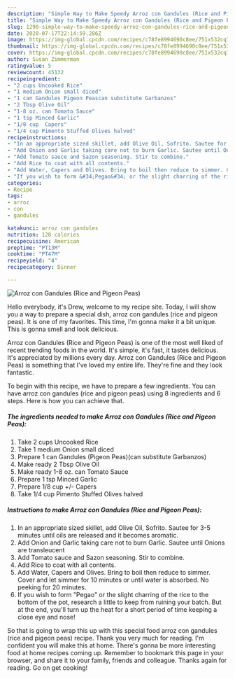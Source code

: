 ```yaml
---
description: "Simple Way to Make Speedy Arroz con Gandules (Rice and Pigeon Peas)"
title: "Simple Way to Make Speedy Arroz con Gandules (Rice and Pigeon Peas)"
slug: 1290-simple-way-to-make-speedy-arroz-con-gandules-rice-and-pigeon-peas
date: 2020-07-17T22:14:59.286Z
image: https://img-global.cpcdn.com/recipes/c78fe8994690c8ee/751x532cq70/arroz-con-gandules-rice-and-pigeon-peas-recipe-main-photo.jpg
thumbnail: https://img-global.cpcdn.com/recipes/c78fe8994690c8ee/751x532cq70/arroz-con-gandules-rice-and-pigeon-peas-recipe-main-photo.jpg
cover: https://img-global.cpcdn.com/recipes/c78fe8994690c8ee/751x532cq70/arroz-con-gandules-rice-and-pigeon-peas-recipe-main-photo.jpg
author: Susan Zimmerman
ratingvalue: 5
reviewcount: 45132
recipeingredient:
- "2 cups Uncooked Rice"
- "1 medium Onion small diced"
- "1 can Gandules Pigeon Peascan substitute Garbanzos"
- "2 Tbsp Olive Oil"
- "1-8 oz. can Tomato Sauce"
- "1 tsp Minced Garlic"
- "1/8 cup  Capers"
- "1/4 cup Pimento Stuffed Olives halved"
recipeinstructions:
- "In an appropriate sized skillet, add Olive Oil, Sofrito. Sautee for 3-5 minutes until oils are released and it becomes aromatic."
- "Add Onion and Garlic taking care not to burn Garlic. Sautee until Onions are transleucent"
- "Add Tomato sauce and Sazon seasoning. Stir to combine."
- "Add Rice to coat with all contents."
- "Add Water, Capers and Olives. Bring to boil then reduce to simmer. Cover and let simmer for 10 minutes or until water is absorbed. No peeking for 20 minutes."
- "If you wish to form &#34;Pegao&#34; or the slight charring of the rice to the bottom of the pot, research a little to keep from ruining your batch. But at the end, you&#39;ll turn up the heat for a short period of time keeping a close eye and nose!"
categories:
- Recipe
tags:
- arroz
- con
- gandules

katakunci: arroz con gandules 
nutrition: 128 calories
recipecuisine: American
preptime: "PT13M"
cooktime: "PT47M"
recipeyield: "4"
recipecategory: Dinner

---
```



![Arroz con Gandules (Rice and Pigeon Peas)](https://img-global.cpcdn.com/recipes/c78fe8994690c8ee/751x532cq70/arroz-con-gandules-rice-and-pigeon-peas-recipe-main-photo.jpg)

Hello everybody, it's Drew, welcome to my recipe site. Today, I will show you a way to prepare a special dish, arroz con gandules (rice and pigeon peas). It is one of my favorites. This time, I'm gonna make it a bit unique. This is gonna smell and look delicious.



Arroz con Gandules (Rice and Pigeon Peas) is one of the most well liked of recent trending foods in the world. It's simple, it's fast, it tastes delicious. It's appreciated by millions every day. Arroz con Gandules (Rice and Pigeon Peas) is something that I've loved my entire life. They're fine and they look fantastic.


To begin with this recipe, we have to prepare a few ingredients. You can have arroz con gandules (rice and pigeon peas) using 8 ingredients and 6 steps. Here is how you can achieve that.

<!--inarticleads1-->

##### The ingredients needed to make Arroz con Gandules (Rice and Pigeon Peas):

1. Take 2 cups Uncooked Rice
1. Take 1 medium Onion small diced
1. Prepare 1 can Gandules (Pigeon Peas)(can substitute Garbanzos)
1. Make ready 2 Tbsp Olive Oil
1. Make ready 1-8 oz. can Tomato Sauce
1. Prepare 1 tsp Minced Garlic
1. Prepare 1/8 cup +/- Capers
1. Take 1/4 cup Pimento Stuffed Olives halved




<!--inarticleads2-->

##### Instructions to make Arroz con Gandules (Rice and Pigeon Peas):

1. In an appropriate sized skillet, add Olive Oil, Sofrito. Sautee for 3-5 minutes until oils are released and it becomes aromatic.
1. Add Onion and Garlic taking care not to burn Garlic. Sautee until Onions are transleucent
1. Add Tomato sauce and Sazon seasoning. Stir to combine.
1. Add Rice to coat with all contents.
1. Add Water, Capers and Olives. Bring to boil then reduce to simmer. Cover and let simmer for 10 minutes or until water is absorbed. No peeking for 20 minutes.
1. If you wish to form &#34;Pegao&#34; or the slight charring of the rice to the bottom of the pot, research a little to keep from ruining your batch. But at the end, you&#39;ll turn up the heat for a short period of time keeping a close eye and nose!




So that is going to wrap this up with this special food arroz con gandules (rice and pigeon peas) recipe. Thank you very much for reading. I'm confident you will make this at home. There's gonna be more interesting food at home recipes coming up. Remember to bookmark this page in your browser, and share it to your family, friends and colleague. Thanks again for reading. Go on get cooking!
